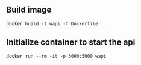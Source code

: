 ## Build image

`docker build -t wapi -f Dockerfile .`

## Initialize container to start the api

`docker run --rm -it -p 5000:5000 wapi`
